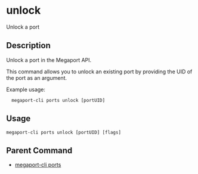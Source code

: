 # unlock

Unlock a port

## Description

Unlock a port in the Megaport API.

This command allows you to unlock an existing port by providing the UID of the port as an argument.

Example usage:

```
  megaport-cli ports unlock [portUID]

```



## Usage

```
megaport-cli ports unlock [portUID] [flags]
```



## Parent Command

* [megaport-cli ports](megaport-cli_ports.md)








